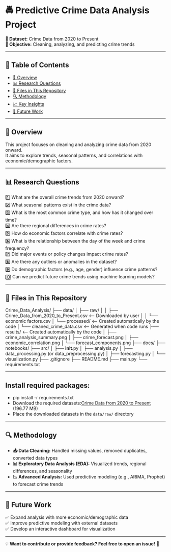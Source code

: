 # 🚔 Predictive Crime Data Analysis Project  
**📅 Dataset:** Crime Data from 2020 to Present  
**📌 Objective:** Cleaning, analyzing, and predicting crime trends  

---

## 📖 Table of Contents
- [📌 Overview](#-overview)
- [📊 Research Questions](#-research-questions)
- [📂 Files in This Repository](#-files-in-this-repository)
- [🔍 Methodology](#-methodology)
- [📈 Key Insights](#-key-insights)
- [🚀 Future Work](#-future-work)

---

## 📌 Overview  
This project focuses on cleaning and analyzing crime data from 2020 onward.  
It aims to explore trends, seasonal patterns, and correlations with economic/demographic factors.

---

## 📊 Research Questions  
1️⃣ What are the overall crime trends from 2020 onward?  
2️⃣ What seasonal patterns exist in the crime data?  
3️⃣ What is the most common crime type, and how has it changed over time?  
4️⃣ Are there regional differences in crime rates?  
5️⃣ How do economic factors correlate with crime rates?  
6️⃣ What is the relationship between the day of the week and crime frequency?  
7️⃣ Did major events or policy changes impact crime rates?  
8️⃣ Are there any outliers or anomalies in the dataset?  
9️⃣ Do demographic factors (e.g., age, gender) influence crime patterns?  
🔟 Can we predict future crime trends using machine learning models?

---

## 📂 Files in This Repository  
Crime_Data_Analysis/
├── data/
│   ├── raw/
│   │   ├── Crime_Data_from_2020_to_Present.csv  <-- Downloaded by user
│   │   └── economic factors.csv
│   └── processed/  <-- Created automatically by the code
│       └── cleaned_crime_data.csv  <-- Generated when code runs
├── results/  <-- Created automatically by the code
│   ├── crime_analysis_summary.png
│   ├── crime_forecast.png
│   ├── economic_correlation.png
│   └── forecast_components.png
├── docs/
├── notebooks/
├── src/
│   ├── __init__.py
│   ├── analysis.py
│   ├── data_processing.py (or data_preprocessing.py)
│   ├── forecasting.py
│   └── visualization.py
├── .gitignore
├── README.md
├── main.py
└── requirements.txt

---

## Install required packages:
- pip install -r requirements.txt
- Download the required datasets:[Crime Data from 2020 to Present](https://data.lacity.org/Public-Safety/Crime-Data-from-2020-to-Present/2nrs-mtv8) (196.77 MB)
- Place the downloaded datasets in the `data/raw/` directory

---

## 🔍 Methodology  
- **📥 Data Cleaning:** Handled missing values, removed duplicates, converted data types  
- **📊 Exploratory Data Analysis (EDA):** Visualized trends, regional differences, and seasonality  
- **📉 Advanced Analysis:** Used predictive modeling (e.g., ARIMA, Prophet) to forecast crime trends  

---

## 🚀 Future Work  
✅ Expand analysis with more economic/demographic data  
✅ Improve predictive modeling with external datasets  
✅ Develop an interactive dashboard for visualization  

---

💡 **Want to contribute or provide feedback? Feel free to open an issue!** 🚀  
